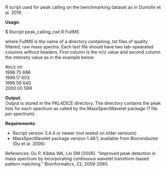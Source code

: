 R script used for peak calling on the benchmarking dataset as in Dumolin et al. 2019.

<b>Usage</b>:

$ Rscript peak_calling_cwt.R <i>FullMS</i>  

where <i>FullMS</i> is the name of a directory containing .txt files of quality filtered, raw mass spectra. 
Each text file should have two tab-spearated columns without headers. 
First column is the m/z value and second column the intensity value as in the example below:

#m/z  int  
1998.75 686  
1999.17 603  
1999.59 640  
2000.00 599  

<b>Output</b>:  
Output is stored in the PKL4DICE directory. The directory contains the peak lists for each spectrum as called by the MassSpectWavelet package
(1 file per spectrum).

<b>Requirements</b>:
- Rscript version 3.4.4 or newer (not tested on older versions)
- MassSpecWavelet package version 1.48.1, available from Bioconductor (Du et al. 2006)

References:
Du P, Kibbe WA, Lin SM (2006). “Improved peak detection in mass spectrum by incorporating continuous wavelet transform-based pattern matching.” Bioinformatics, 22, 2059-2065.

